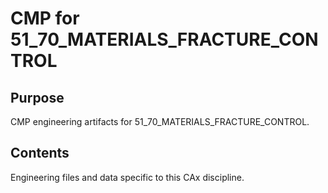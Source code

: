 # CMP for 51_70_MATERIALS_FRACTURE_CONTROL

## Purpose
CMP engineering artifacts for 51_70_MATERIALS_FRACTURE_CONTROL.

## Contents
Engineering files and data specific to this CAx discipline.
